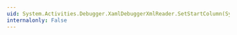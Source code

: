 ```yaml
---
uid: System.Activities.Debugger.XamlDebuggerXmlReader.SetStartColumn(System.Object,System.Object)
internalonly: False
---
```

